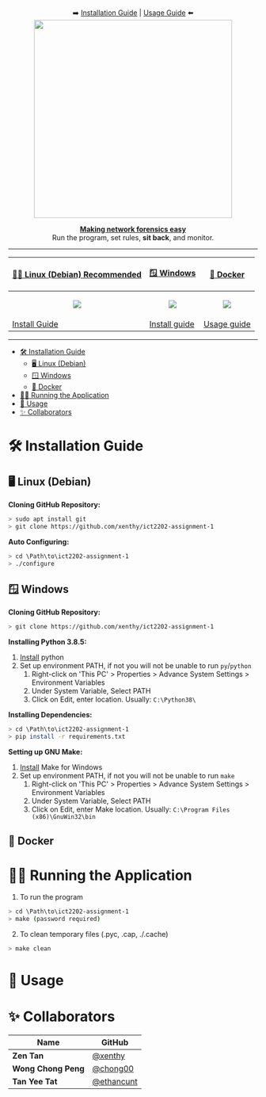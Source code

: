 <p align="center">
➡️
    <a href="https://github.com/xenthy/ict2202-assignment-1#-installation-guide">Installation Guide</a> |
    <a href="https://github.com/xenthy/ict2202-assignment-1#-usage">Usage Guide</a>
⬅️
    <br>
    <img src="pictures/rustscan.png" height=400px width=400px>
</p>
<p align="center">
<u><b> Making network forensics easy </b></u><br> Run the program, set rules, <b>sit back</b>, and monitor.
</p>

<hr>

| <p align="center"><a href="https://hub.docker.com/r/cmnatic/rustscan"> 👩‍💻 Linux (Debian) Recommended </a></p>              | <p align="center"><a href="https://github.com/RustScan/RustScan/releases">🪟 Windows </p>                                  | <p align="center"><a href="https://aur.archlinux.org/packages/rustscan/"> 🐋 Docker </a></p>                              |
| ------------------------------------------------------------------------------------------------------------------------- | ------------------------------------------------------------------------------------------------------------------------- | ------------------------------------------------------------------------------------------------------------------------ |
| <p align="center"><img src="https://github.com/xenthy/ict2202-assignment-1/blob/master/images/debian.jpg?raw=true" /></p> | <p align="center"><img src="https://github.com/xenthy/ict2202-assignment-1/blob/master/images/windows.jpg?raw=true"/></p> | <p align="center"><img src="https://github.com/xenthy/ict2202-assignment-1/blob/master/images/docker.png?raw=true"/></p> |
| [Install Guide](https://github.com/xenthy/ict2202-assignment-1#️-linux-debian)                                             | [Install guide](https://github.com/xenthy/ict2202-assignment-1#️-windows)                                                  | [Usage guide](https://github.com/xenthy/ict2202-assignment-1#️-windows)                                                   |

<hr>

- [🛠️ Installation Guide](#️-installation-guide)
  - [🖥️ Linux (Debian)](#️-linux-debian)
  - [🪟 Windows](#-windows)
  - [🐋 Docker](#-docker)
- [🏃‍♂️ Running the Application](#️-running-the-application)
- [🤸 Usage](#-usage)
- [✨ Collaborators](#-collaborators)

# 🛠️ Installation Guide
## 🖥️ Linux (Debian)
**Cloning GitHub Repository:**
```bash
> sudo apt install git
> git clone https://github.com/xenthy/ict2202-assignment-1
```

**Auto Configuring:**
```bash
> cd \Path\to\ict2202-assignment-1
> ./configure
```

## 🪟 Windows
**Cloning GitHub Repository:**
```bash
> git clone https://github.com/xenthy/ict2202-assignment-1
```

**Installing Python 3.8.5:**
1. [Install](https://www.python.org/ftp/python/3.8.5/python-3.8.5-amd64.exe) python
2. Set up environment PATH, if not you will not be unable to run `py`/`python` 
    1. Right-click on 'This PC' > Properties > Advance System Settings > Environment Variables
    2. Under System Variable, Select PATH
    3. Click on Edit, enter location. Usually: `C:\Python38\`

**Installing Dependencies:**
```bash
> cd \Path\to\ict2202-assignment-1
> pip install -r requirements.txt
```

**Setting up GNU Make:**
1. [Install](https://sourceforge.net/projects/gnuwin32/files/make/3.81/make-3.81.exe/download?use_mirror=nchc&download=) Make for Windows
2. Set up environment PATH, if not you will not be unable to run `make`
   1. Right-click on 'This PC' > Properties > Advance System Settings > Environment Variables
   2. Under System Variable, Select PATH
   3. Click on Edit, enter Make location. Usually: `C:\Program Files (x86)\GnuWin32\bin`

## 🐋 Docker

# 🏃‍♂️ Running the Application
1. To run the program
```bash
> cd \Path\to\ict2202-assignment-1
> make (password required)
```
2. To clean temporary files (.pyc, .cap, ./.cache)
```bash
> make clean
```

# 🤸 Usage

# ✨ Collaborators
| Name                | GitHub                                     |
| ------------------- | ------------------------------------------ |
| **Zen Tan**         | [@xenthy](https://github.com/xenthy)       |
| **Wong Chong Peng** | [@chong00](https://github.com/chong00)     |
| **Tan Yee Tat**     | [@ethancunt](https://github.com/ethancunt) |
